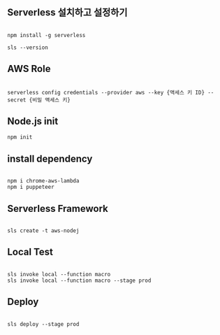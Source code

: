 ## Serverless 설치하고 설정하기

```shell script

npm install -g serverless

sls --version

```

## AWS Role

```shell script

serverless config credentials --provider aws --key {액세스 키 ID} --secret {비밀 액세스 키}

```
## Node.js init

```shell script
npm init
```

## install dependency

```shell script

npm i chrome-aws-lambda
npm i puppeteer

```

## Serverless Framework

```shell script

sls create -t aws-nodej

```

## Local Test 

```shell script

sls invoke local --function macro
sls invoke local --function macro --stage prod

```

## Deploy

```shell script

sls deploy --stage prod

```




